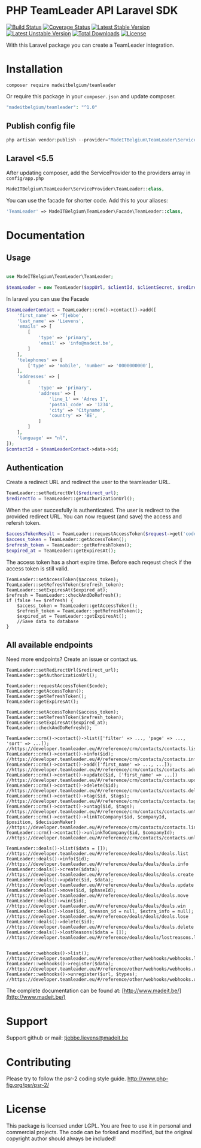 # PHP TeamLeader API Laravel SDK
[![Build Status](https://travis-ci.org/madeITBelgium/TeamLeader.svg?branch=master)](https://travis-ci.org/madeITBelgium/TeamLeader)
[![Coverage Status](https://coveralls.io/repos/github/madeITBelgium/TeamLeader/badge.svg?branch=master)](https://coveralls.io/github/madeITBelgium/TeamLeader?branch=master)
[![Latest Stable Version](https://poser.pugx.org/madeITBelgium/TeamLeader/v/stable.svg)](https://packagist.org/packages/madeITBelgium/TeamLeader)
[![Latest Unstable Version](https://poser.pugx.org/madeITBelgium/TeamLeader/v/unstable.svg)](https://packagist.org/packages/madeITBelgium/TeamLeader)
[![Total Downloads](https://poser.pugx.org/madeITBelgium/TeamLeader/d/total.svg)](https://packagist.org/packages/madeITBelgium/TeamLeader)
[![License](https://poser.pugx.org/madeITBelgium/TeamLeader/license.svg)](https://packagist.org/packages/madeITBelgium/TeamLeader)

With this Laravel package you can create a TeamLeader integration.

# Installation

```
composer require madeitbelgium/teamleader
```

Or require this package in your `composer.json` and update composer.

```php
"madeitbelgium/teamleader": "^1.0"
```

## Publish config file
```php
php artisan vendor:publish --provider="MadeITBelgium\TeamLeader\ServiceProvider\TeamLeader"
```

## Laravel <5.5
After updating composer, add the ServiceProvider to the providers array in `config/app.php`

```php
MadeITBelgium\TeamLeader\ServiceProvider\TeamLeader::class,
```

You can use the facade for shorter code. Add this to your aliases:

```php
'TeamLeader' => MadeITBelgium\TeamLeader\Facade\TeamLeader::class,
```

# Documentation
## Usage
```php

use MadeITBelgium\TeamLeader\TeamLeader;

$teamLeader = new TeamLeader($appUrl, $clientId, $clientSecret, $redirectUri, $client = null);
```

In laravel you can use the Facade
```php
$teamLeaderContact = TeamLeader::crm()->contact()->add([
    'first_name' => 'Tjebbe',
    'last_name' => 'Lievens',
    'emails' => [
        [
            'type' => 'primary',
            'email' => 'info@madeit.be',
        ]
    ],
    'telephones' => [
        ['type' => 'mobile', 'number' => '0000000000'],
    ],
    'addresses' => [
        [
            'type' => 'primary',
            'address' => [
                'line_1' => 'Adres 1',
                'postal_code' => '1234',
                'city' => 'Cityname',
                'country' => 'BE',
            ]
        ]
    ],
    'language' => "nl",
]);
$contactId = $teamLeaderContact->data->id;
```

## Authentication
Create a redirect URL and redirect the user to the teamleader URL.
```php
TeamLeader::setRedirectUrl($redirect_url);
$redirectTo = TeamLeader::getAuthorizationUrl();
```

When the user succesfully is authenticated. The user is redirect to the provided redirect URL. You can now request (and save) the access and refersh token.
```php
$accessTokenResult = TeamLeader::requestAccessToken($request->get('code'));
$access_token = TeamLeader::getAccessToken();
$refresh_token = TeamLeader::getRefreshToken();
$expired_at = TeamLeader::getExpiresAt();
```

The access token has a short expire time. Before each reqeust check if the access token is still valid. 
```
TeamLeader::setAccessToken($access_token);
TeamLeader::setRefreshToken($refresh_token);
TeamLeader::setExpiresAt($expired_at);
$refresh = TeamLeader::checkAndDoRefresh();
if (false !== $refresh) {
    $access_token = TeamLeader::getAccessToken();
    $refresh_token = TeamLeader::getRefreshToken();
    $expired_at = TeamLeader::getExpiresAt();
    //Save data to database
}
```

## All available endpoints
Need more endpoints? Create an issue or contact us.
```
TeamLeader::setRedirectUrl($redirect_url);
TeamLeader::getAuthorizationUrl();

TeamLeader::requestAccessToken($code);
TeamLeader::getAccessToken();
TeamLeader::getRefreshToken();
TeamLeader::getExpiresAt();

TeamLeader::setAccessToken($access_token);
TeamLeader::setRefreshToken($refresh_token);
TeamLeader::setExpiresAt($expired_at);
TeamLeader::checkAndDoRefresh();

TeamLeader::crm()->contact()->list(['filter' => ..., 'page' => ..., 'sort' => ...]); //https://developer.teamleader.eu/#/reference/crm/contacts/contacts.list
TeamLeader::crm()->contact()->info($id); //https://developer.teamleader.eu/#/reference/crm/contacts/contacts.info
TeamLeader::crm()->contact()->add(['first_name' => ..., ...]); //https://developer.teamleader.eu/#/reference/crm/contacts/contacts.add
TeamLeader::crm()->contact()->update($id, ['first_name' => ...]) //https://developer.teamleader.eu/#/reference/crm/contacts/contacts.update
TeamLeader::crm()->contact()->delete($id); //https://developer.teamleader.eu/#/reference/crm/contacts/contacts.delete
TeamLeader::crm()->contact()->tag($id, $tags); //https://developer.teamleader.eu/#/reference/crm/contacts/contacts.tag
TeamLeader::crm()->contact()->untag($id, $tags); //https://developer.teamleader.eu/#/reference/crm/contacts/contacts.untag
TeamLeader::crm()->contact()->linkToCompany($id, $companyId, $position, $decisionMaker) //https://developer.teamleader.eu/#/reference/crm/contacts/contacts.linktocompany
TeamLeader::crm()->contact()->unlinkToCompany($id, $companyId); //https://developer.teamleader.eu/#/reference/crm/contacts/contacts.unlinkfromcompany

TeamLeader::deals()->list($data = []); //https://developer.teamleader.eu/#/reference/deals/deals/deals.list
TeamLeader::deals()->info($id); //https://developer.teamleader.eu/#/reference/deals/deals/deals.info
TeamLeader::deals()->create($data); //https://developer.teamleader.eu/#/reference/deals/deals/deals.create
TeamLeader::deals()->update($id, $data); //https://developer.teamleader.eu/#/reference/deals/deals/deals.update
TeamLeader::deals()->move($id, $phaseId); //https://developer.teamleader.eu/#/reference/deals/deals/deals.move
TeamLeader::deals()->win($id); //https://developer.teamleader.eu/#/reference/deals/deals/deals.win
TeamLeader::deals()->lose($id, $reason_id = null, $extra_info = null); //https://developer.teamleader.eu/#/reference/deals/deals/deals.lose
TeamLeader::deals()->delete($id); //https://developer.teamleader.eu/#/reference/deals/deals/deals.delete
TeamLeader::deals()->lostReasons($data = []); //https://developer.teamleader.eu/#/reference/deals/deals/lostreasons.list


TeamLeader::webhooks()->list(); //https://developer.teamleader.eu/#/reference/other/webhooks/webhooks.list
TeamLeader::webhooks()->register($data); //https://developer.teamleader.eu/#/reference/other/webhooks/webhooks.register
TeamLeader::webhooks()->unregister($url, $types); //https://developer.teamleader.eu/#/reference/other/webhooks/webhooks.unregister
```

The complete documentation can be found at: [http://www.madeit.be/](http://www.madeit.be/)

# Support

Support github or mail: tjebbe.lievens@madeit.be

# Contributing

Please try to follow the psr-2 coding style guide. http://www.php-fig.org/psr/psr-2/
# License

This package is licensed under LGPL. You are free to use it in personal and commercial projects. The code can be forked and modified, but the original copyright author should always be included!
